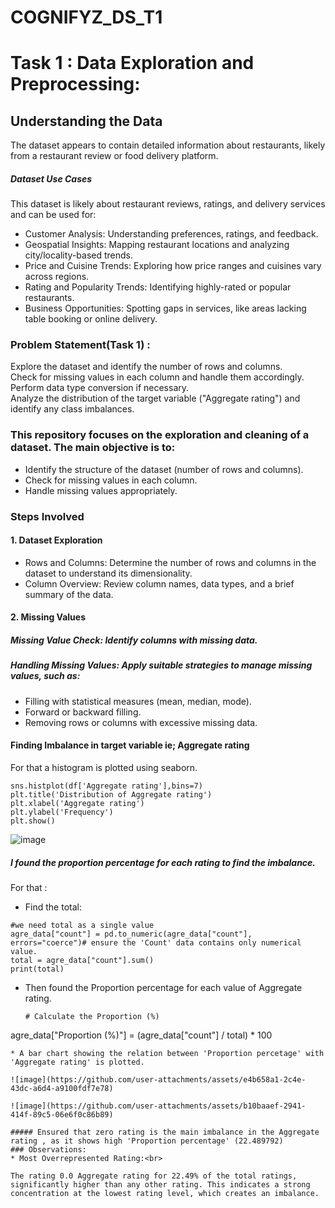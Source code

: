 # COGNIFYZ_DS_T1
# Task 1 : Data Exploration and Preprocessing:
## Understanding the Data
The dataset appears to contain detailed information about restaurants, likely from a restaurant review or food delivery platform. 
##### Dataset Use Cases
This dataset is likely about restaurant reviews, ratings, and delivery services and can be used for:

* Customer Analysis: Understanding preferences, ratings, and feedback.
* Geospatial Insights: Mapping restaurant locations and analyzing city/locality-based trends.
* Price and Cuisine Trends: Exploring how price ranges and cuisines vary across regions.
* Rating and Popularity Trends: Identifying highly-rated or popular restaurants.
* Business Opportunities: Spotting gaps in services, like areas lacking table booking or online delivery.


### Problem Statement(Task 1) :
Explore the dataset and identify the number
of rows and columns.<br>
Check for missing values in each column and
handle them accordingly.<br>
Perform data type conversion if necessary.<br>
Analyze the distribution of the target variable
("Aggregate rating") and identify any class
imbalances.<br>

### This repository focuses on the exploration and cleaning of a dataset. The main objective is to:

* Identify the structure of the dataset (number of rows and columns).
* Check for missing values in each column.
* Handle missing values appropriately.
### Steps Involved
#### 1. Dataset Exploration

* Rows and Columns: Determine the number of rows and columns in the dataset to understand its dimensionality.
* Column Overview: Review column names, data types, and a brief summary of the data.

#### 2. Missing Values

##### Missing Value Check: Identify columns with missing data.
##### Handling Missing Values: Apply suitable strategies to manage missing values, such as:
* Filling with statistical measures (mean, median, mode).
* Forward or backward filling.
* Removing rows or columns with excessive missing data.

#### Finding Imbalance in target variable ie; Aggregate rating
For that a histogram is plotted using seaborn.
```
sns.histplot(df['Aggregate rating'],bins=7)
plt.title('Distribution of Aggregate rating')
plt.xlabel('Aggregate rating')
plt.ylabel('Frequency')
plt.show()
```
![image](https://github.com/user-attachments/assets/6751672e-0bad-418f-be08-6a05d01f351e)

##### I found the proportion percentage for each rating to find the imbalance.
For that :<br>
* Find the total:
```
#we need total as a single value
agre_data["count"] = pd.to_numeric(agre_data["count"], errors="coerce")# ensure the 'Count' data contains only numerical value.
total = agre_data["count"].sum()
print(total)
```

* Then found the Proportion percentage for each value of Aggregate rating.
  ```
  # Calculate the Proportion (%)
agre_data["Proportion (%)"] = (agre_data["count"] / total) * 100
```
* A bar chart showing the relation between 'Proportion percetage' with 'Aggregate rating' is plotted.

![image](https://github.com/user-attachments/assets/e4b658a1-2c4e-43dc-a6d4-a9100fdf7e78)

![image](https://github.com/user-attachments/assets/b10baaef-2941-414f-89c5-06e6f0c86b89)

##### Ensured that zero rating is the main imbalance in the Aggregate rating , as it shows high 'Proportion percentage' (22.489792)
### Observations:
* Most Overrepresented Rating:<br>

The rating 0.0 Aggregate rating for 22.49% of the total ratings, significantly higher than any other rating. This indicates a strong concentration at the lowest rating level, which creates an imbalance.



